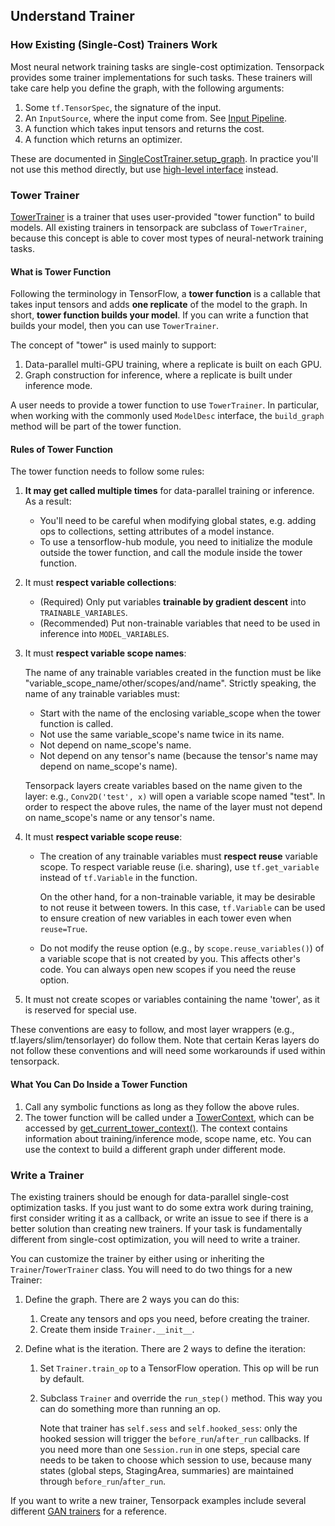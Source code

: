 ## Understand Trainer

### How Existing (Single-Cost) Trainers Work

Most neural network training tasks are single-cost optimization.
Tensorpack provides some trainer implementations for such tasks.
These trainers will take care help you define the graph, with the following arguments:

1. Some `tf.TensorSpec`, the signature of the input.
2. An `InputSource`, where the input come from. See [Input Pipeline](./input-source.md).
3. A function which takes input tensors and returns the cost.
4. A function which returns an optimizer.

These are documented in [SingleCostTrainer.setup_graph](/modules/train.html#tensorpack.train.SingleCostTrainer.setup_graph).
In practice you'll not use this method directly, but use [high-level interface](/tutorial/training-interface.html#with-modeldesc-and-trainconfig) instead.


### Tower Trainer

[TowerTrainer](../modules/train.html#tensorpack.train.TowerTrainer)
is a trainer that uses user-provided "tower function" to build models.
All existing trainers in tensorpack are subclass of ``TowerTrainer``,
because this concept is able to cover most types of neural-network training tasks.

#### What is Tower Function

Following the terminology in TensorFlow,
a __tower function__ is a callable that takes input tensors and adds __one replicate__ of the model to the graph.
In short, __tower function builds your model__.
If you can write a function that builds your model, then you can use `TowerTrainer`.

The concept of "tower" is used mainly to support:
1. Data-parallel multi-GPU training, where a replicate is built on each GPU.
2. Graph construction for inference, where a replicate is built under inference mode.

A user needs to provide a tower function to use `TowerTrainer`.
In particular, when working with the commonly used `ModelDesc` interface, the `build_graph`
method will be part of the tower function.

#### Rules of Tower Function

The tower function needs to follow some rules:

1. __It may get called multiple times__ for data-parallel training or inference. As a result:
   * You'll need to be careful when modifying global states, e.g.
     adding ops to collections, setting attributes of a model instance.
   * To use a tensorflow-hub module, you need to initialize the
     module outside the tower function, and call the module inside the tower function.
2. It must __respect variable collections__:
   * (Required) Only put variables __trainable by gradient descent__ into `TRAINABLE_VARIABLES`.
   * (Recommended) Put non-trainable variables that need to be used in inference into `MODEL_VARIABLES`.
3. It must __respect variable scope names__:

   The name of any trainable variables created in the function must be like "variable_scope_name/other/scopes/and/name".
	 Strictly speaking, the name of any trainable variables must:

     * Start with the name of the enclosing variable_scope when the tower function is called.
	 * Not use the same variable_scope's name twice in its name.
	 * Not depend on name_scope's name.
	 * Not depend on any tensor's name (because the tensor's name may depend on name_scope's name).

	 Tensorpack layers create variables based on the name given to the layer:
	 e.g., `Conv2D('test', x)` will open a variable scope named "test".
     In order to respect the above rules,
	 the name of the layer must not depend on name_scope's name or any tensor's name.
4. It must __respect variable scope reuse__:
   * The creation of any trainable variables must __respect reuse__ variable scope.
     To respect variable reuse (i.e. sharing), use `tf.get_variable` instead of `tf.Variable` in the function.

     On the other hand, for a non-trainable variable, it may be desirable to not reuse it between towers.
     In this case, `tf.Variable` can be used to ensure creation of new variables in each tower even when `reuse=True`.
   * Do not modify the reuse option (e.g., by `scope.reuse_variables()`) of a variable
     scope that is not created by you. This affects other's code. You can always
     open new scopes if you need the reuse option.
5. It must not create scopes or variables containing the name 'tower', as it is
   reserved for special use.

These conventions are easy to follow, and most layer wrappers (e.g.,
tf.layers/slim/tensorlayer) do follow them. Note that certain Keras layers do not
follow these conventions and will need some workarounds if used within tensorpack.

#### What You Can Do Inside a Tower Function
1. Call any symbolic functions as long as they follow the above rules.
2. The tower function will be called under a
 [TowerContext](../modules/tfutils.html#tensorpack.tfutils.tower.BaseTowerContext),
 which can be accessed by [get_current_tower_context()](../modules/tfutils.html#tensorpack.tfutils.tower.get_current_tower_context).
   The context contains information about training/inference mode, scope name, etc.
   You can use the context to build a different graph under different mode.


### Write a Trainer

The existing trainers should be enough for data-parallel single-cost optimization tasks.
If you just want to do some extra work during training, first consider writing it as a callback,
or write an issue to see if there is a better solution than creating new trainers.
If your task is fundamentally different from single-cost optimization, you will need to write a trainer.

You can customize the trainer by either using or inheriting the `Trainer`/`TowerTrainer` class.
You will need to do two things for a new Trainer:

1. Define the graph. There are 2 ways you can do this:
    1. Create any tensors and ops you need, before creating the trainer.
    2. Create them inside `Trainer.__init__`.

2. Define what is the iteration. There are 2 ways to define the iteration:
	1. Set `Trainer.train_op` to a TensorFlow operation. This op will be run by default.
	2. Subclass `Trainer` and override the `run_step()` method. This way you can
       do something more than running an op.

       Note that trainer has `self.sess` and `self.hooked_sess`: only the hooked
       session will trigger the `before_run`/`after_run` callbacks.
       If you need more than one `Session.run` in one steps, special care needs
       to be taken to choose which session to use, because many states
       (global steps, StagingArea, summaries) are maintained through `before_run`/`after_run`.

If you want to write a new trainer,
Tensorpack examples include several different
[GAN trainers](../../examples/GAN/GAN.py) for a reference.
